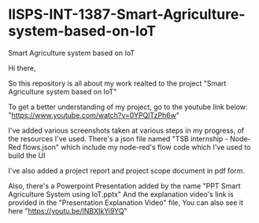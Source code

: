 # llSPS-INT-1387-Smart-Agriculture-system-based-on-IoT
Smart Agriculture system based on IoT

Hi there,

So this repository is all about my work realted to the project "Smart Agriculture system based on IoT"

To get a better understanding of my project, go to the youtube link below:
"https://www.youtube.com/watch?v=0YPQlTzPh6w"


I've added various screenshots taken at various steps in my progress, of the resources I've used.
There's a json file named "TSB internship - Node-Red flows.json" which include my node-red's flow code which I've used to build the UI 

I've also added a project report and project scope document in pdf form.

Also, there's a Powerpoint Presentation added by the name "PPT Smart Agriculture System using IoT.pptx"
And the explanation video's link is provided in the "Presentation Explanation Video" file, You can also see it here
"https://youtu.be/lNBXIkYi9YQ"
